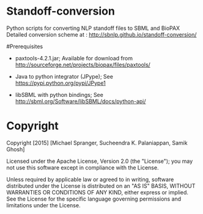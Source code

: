 # Standoff-conversion
Python scripts for converting NLP standoff files to SBML and BioPAX
Detailed conversion scheme at : http://sbnlp.github.io/standoff-conversion/

#Prerequisites
* paxtools-4.2.1.jar; 
Available for download from http://sourceforge.net/projects/biopax/files/paxtools/

* Java to python integrator (JPype); See https://pypi.python.org/pypi/JPype1

* libSBML with python bindings; See http://sbml.org/Software/libSBML/docs/python-api/

# Copyright

Copyright [2015] [Michael Spranger, Sucheendra K. Palaniappan, Samik Ghosh]

Licensed under the Apache License, Version 2.0 (the "License");
you may not use this software except in compliance with the License.

Unless required by applicable law or agreed to in writing, software
distributed under the License is distributed on an "AS IS" BASIS,
WITHOUT WARRANTIES OR CONDITIONS OF ANY KIND, either express or implied.
See the License for the specific language governing permissions and
limitations under the License.
